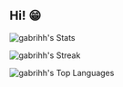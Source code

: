 ## Hi! 😁

![gabrihh's Stats](https://github-readme-stats.vercel.app/api?username=gabrihh&theme=tokyonight&show_icons=true&hide_border=true&count_private=false)

![gabrihh's Streak](https://github-readme-streak-stats.herokuapp.com/?user=gabrihh&theme=tokyonight&hide_border=true)

![gabrihh's Top Languages](https://github-readme-stats.vercel.app/api/top-langs/?username=gabrihh&theme=tokyonight&show_icons=true&hide_border=true&layout=compact)
